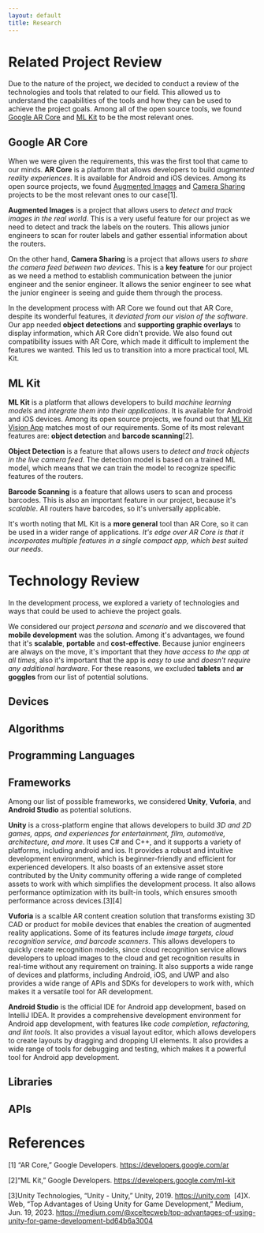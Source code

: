```yaml
---
layout: default
title: Research
---
```

# Related Project Review
Due to the nature of the project, we  decided to conduct a review of the technologies and tools that related to our field. This allowed us to understand the capabilities of the tools and how they can be used to achieve the project goals. Among all of the open source tools, we found [Google AR Core](https://github.com/google-ar/) and [ML Kit](https://github.com/googlesamples/mlkit) to be the most relevant ones. 

## Google AR Core
When we were given the requirements, this was the first tool that came to our minds. **AR Core** is a platform that allows developers to build *augmented reality experiences*. It is available for Android and iOS devices. Among its open source projects, we found [Augmented Images](https://github.com/google-ar/arcore-android-sdk/tree/master/samples/augmented_image_java) and [Camera Sharing](https://github.com/google-ar/arcore-android-sdk/tree/master/samples/shared_camera_java) projects to be the most relevant ones to our case[1].

**Augmented Images** is a project that allows users to *detect and track images in the real world*. This is a very useful feature for our project as we need to detect and track the labels on the routers. This allows junior engineers to scan for router labels and gather essential information about the routers.

On the other hand, **Camera Sharing** is a project that allows users *to share the camera feed between two devices*. This is a **key feature** for our project as we need a method to establish communication between the junior engineer and the senior engineer. It allows the senior engineer to see what the junior engineer is seeing and guide them through the process.


In the development process with AR Core we found out that AR Core, despite its wonderful features, it *deviated from our vision of the software*. Our app needed **object detections** and **supporting graphic overlays** to display information, which AR Core didn't provide. We also found out compatibility issues with AR Core, which made it difficult to implement the features we wanted. This led us to transition into a more practical tool, ML Kit.

## ML Kit
**ML Kit** is a platform that allows developers to build *machine learning models* and *integrate them into their applications*. It is available for Android and iOS devices. Among its open source projects, we found out that [ML Kit Vision App](https://github.com/googlesamples/mlkit/tree/master/android/vision-quickstart) matches most of our requirements. Some of its most relevant features are: **object detection** and **barcode scanning**[2]. 

**Object Detection** is a feature that allows users to *detect and track objects in the live camera feed*. The detection model is based on a trained ML model, which means that we can train the model to recognize specific features of the routers.

**Barcode Scanning** is a feature that allows users to scan and process barcodes. This is also an important feature in our project, because it's *scalable*. All routers have barcodes, so it's universally applicable. 

It's worth noting that ML Kit is a **more general** tool than AR Core, so it can be used in a wider range of applications. *It's edge over AR Core is that it incorporates multiple features in a single compact app, which best suited our needs*. 
‌

# Technology Review
In the development process, we explored a variety of technologies and ways that could be used to achieve the project goals. 

We considered our project *persona* and *scenario* and we discovered that **mobile development** was the solution. Among it's advantages, we found that it's **scalable**, **portable** and **cost-effective**. Because junior engineers are always on the move, it's important that they *have access to the app at all times*, also it's important that the app is *easy to use* and *doesn't require any additional hardware*. For these reasons, we excluded **tablets** and **ar goggles** from our list of potential solutions.

## Devices

## Algorithms

## Programming Languages

## Frameworks
Among our list of possible frameworks, we considered **Unity**, **Vuforia**, and **Android Studio** as potential solutions. 

**Unity** is a cross-platform engine that allows developers to build *3D and 2D games, apps, and experiences for entertainment, film, automotive, architecture, and more*. It uses C# and C++, and it supports a variety of platforms, including android and ios. It provides a robust and intuitive development environment, which is beginner-friendly and efficient for experienced developers. It also boasts of an extensive asset store contributed by the Unity community offering a wide range of completed assets to work with which simplifies the development process. It also allows performance optimization with its built-in tools, which ensures smooth performance across devices.[3][4]

**Vuforia** is a scalble AR content creation solution that transforms existing 3D CAD or product for mobile devices that enables the creation of augmented reality applications. Some of its features include *image targets, cloud recognition service, and barcode scanners*. This allows developers to quickly create recognition models, since cloud recognition service allows developers to upload images to the cloud and get recognition results in real-time without any requirement on training. It also supports a wide range of devices and platforms, including Android, iOS, and UWP and also provides a wide range of APIs and SDKs for developers to work with, which makes it a versatile tool for AR development.

**Android Studio** is the official IDE for Android app development, based on IntelliJ IDEA. It provides a comprehensive development environment for Android app development, with features like *code completion, refactoring, and lint tools*. It also provides a visual layout editor, which allows developers to create layouts by dragging and dropping UI elements. It also provides a wide range of tools for debugging and testing, which makes it a powerful tool for Android app development.

## Libraries

## APIs


<!-- i will add a comparison table here - Giuli, link: https://www.w3schools.com/howto/howto_css_comparison_table.asp -->


# References
[1] “AR Core,” Google Developers. https://developers.google.com/ar

[2]“ML Kit,” Google Developers. https://developers.google.com/ml-kit

[3]Unity Technologies, “Unity - Unity,” Unity, 2019. https://unity.com
‌
[4]X. Web, “Top Advantages of Using Unity for Game Development,” Medium, Jun. 19, 2023. https://medium.com/@xceltecweb/top-advantages-of-using-unity-for-game-development-bd64b6a3004
‌
